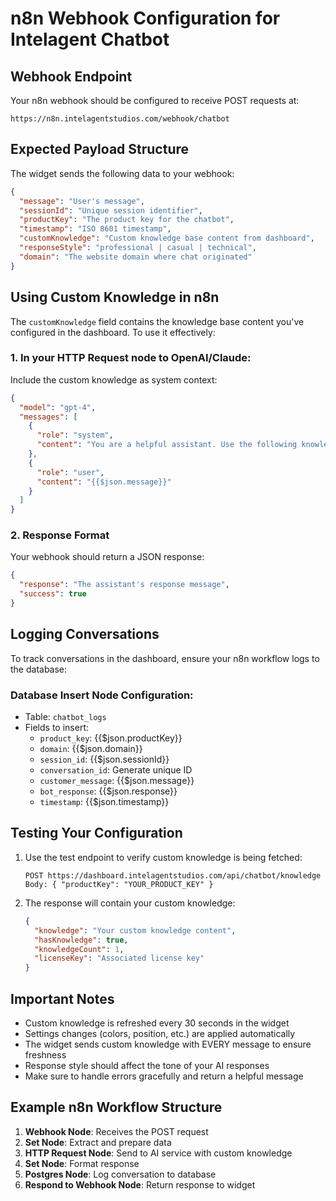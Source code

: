# n8n Webhook Configuration for Intelagent Chatbot

## Webhook Endpoint
Your n8n webhook should be configured to receive POST requests at:
```
https://n8n.intelagentstudios.com/webhook/chatbot
```

## Expected Payload Structure
The widget sends the following data to your webhook:

```json
{
  "message": "User's message",
  "sessionId": "Unique session identifier",
  "productKey": "The product key for the chatbot",
  "timestamp": "ISO 8601 timestamp",
  "customKnowledge": "Custom knowledge base content from dashboard",
  "responseStyle": "professional | casual | technical",
  "domain": "The website domain where chat originated"
}
```

## Using Custom Knowledge in n8n

The `customKnowledge` field contains the knowledge base content you've configured in the dashboard. To use it effectively:

### 1. In your HTTP Request node to OpenAI/Claude:
Include the custom knowledge as system context:

```json
{
  "model": "gpt-4",
  "messages": [
    {
      "role": "system",
      "content": "You are a helpful assistant. Use the following knowledge base to answer questions accurately:\n\n{{$json.customKnowledge}}\n\nResponse style: {{$json.responseStyle}}"
    },
    {
      "role": "user",
      "content": "{{$json.message}}"
    }
  ]
}
```

### 2. Response Format
Your webhook should return a JSON response:

```json
{
  "response": "The assistant's response message",
  "success": true
}
```

## Logging Conversations

To track conversations in the dashboard, ensure your n8n workflow logs to the database:

### Database Insert Node Configuration:
- Table: `chatbot_logs`
- Fields to insert:
  - `product_key`: {{$json.productKey}}
  - `domain`: {{$json.domain}}
  - `session_id`: {{$json.sessionId}}
  - `conversation_id`: Generate unique ID
  - `customer_message`: {{$json.message}}
  - `bot_response`: {{$json.response}}
  - `timestamp`: {{$json.timestamp}}

## Testing Your Configuration

1. Use the test endpoint to verify custom knowledge is being fetched:
   ```
   POST https://dashboard.intelagentstudios.com/api/chatbot/knowledge
   Body: { "productKey": "YOUR_PRODUCT_KEY" }
   ```

2. The response will contain your custom knowledge:
   ```json
   {
     "knowledge": "Your custom knowledge content",
     "hasKnowledge": true,
     "knowledgeCount": 1,
     "licenseKey": "Associated license key"
   }
   ```

## Important Notes

- Custom knowledge is refreshed every 30 seconds in the widget
- Settings changes (colors, position, etc.) are applied automatically
- The widget sends custom knowledge with EVERY message to ensure freshness
- Response style should affect the tone of your AI responses
- Make sure to handle errors gracefully and return a helpful message

## Example n8n Workflow Structure

1. **Webhook Node**: Receives the POST request
2. **Set Node**: Extract and prepare data
3. **HTTP Request Node**: Send to AI service with custom knowledge
4. **Set Node**: Format response
5. **Postgres Node**: Log conversation to database
6. **Respond to Webhook Node**: Return response to widget